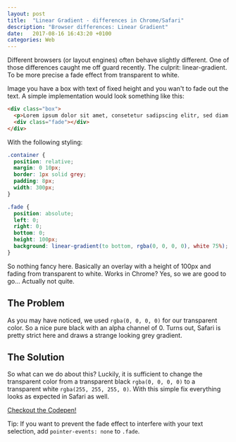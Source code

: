 ```yaml
---
layout: post
title:  "Linear Gradient - differences in Chrome/Safari"
description: "Browser differences: Linear Gradient"
date:   2017-08-16 16:43:20 +0100
categories: Web
---
```


Different browsers (or layout engines) often behave slightly different. One of those differences caught me off guard recently. The culprit: linear-gradient. To be more precise a fade effect from transparent to white.

Image you have a box with text of fixed height and you wan't to fade out the text. A simple implementation would look something like this:

```html
<div class="box">
  <p>Lorem ipsum dolor sit amet, consetetur sadipscing elitr, sed diam nonumy eirmod tempor invidunt ut labore et dolore magna aliquyam erat, sed diam voluptua. At vero eos et accusam et justo duo dolores et ea rebum. Stet clita kasd gubergren, no sea takimata sanctus est Lorem ipsum dolor sit amet. Lorem ipsum dolor sit amet, consetetur sadipscing elitr, sed diam nonumy eirmod tempor invidunt ut labore et dolore magna aliquyam erat, sed diam voluptua. At vero eos et accusam et justo duo dolores et ea rebum.</p>
  <div class="fade"></div>
</div>
```

With the following styling:

```css
.container {
  position: relative;
  margin: 0 10px;
  border: 1px solid grey;
  padding: 8px;
  width: 300px;
}

.fade {
  position: absolute;
  left: 0;
  right: 0;
  bottom: 0;
  height: 100px;
  background: linear-gradient(to bottom, rgba(0, 0, 0, 0), white 75%);
}
```

So nothing fancy here. Basically an overlay with a height of 100px and fading from transparent to white. Works in Chrome? Yes, so we are good to go... Actually not quite.

## The Problem

As you may have noticed, we used `rgba(0, 0, 0, 0)` for our transparent color. So a nice pure black with an alpha channel of 0. Turns out, Safari is pretty strict here and draws a strange looking grey gradient.

## The Solution

So what can we do about this? Luckily, it is sufficient to change the transparent color from a transparent black `rgba(0, 0, 0, 0)` to a transparent white `rgba(255, 255, 255, 0)`. With this simple fix everything looks as expected in Safari as well.

[Checkout the Codepen!](https://codepen.io/zlypher/pen/BwRyMb)

Tip: If you want to prevent the fade effect to interfere with your text selection, add `pointer-events: none` to `.fade`.